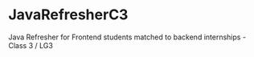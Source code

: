 # JavaRefresherC3
Java Refresher for Frontend students matched to backend internships - Class 3 / LG3

